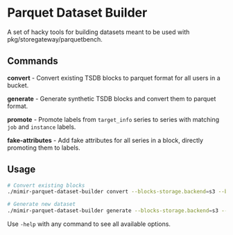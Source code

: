 # Parquet Dataset Builder

A set of hacky tools for building datasets meant to be used with pkg/storegateway/parquetbench.


## Commands

**convert** - Convert existing TSDB blocks to parquet format for all users in a bucket.

**generate** - Generate synthetic TSDB blocks and convert them to parquet format.

**promote** - Promote labels from `target_info` series to series with matching `job` and `instance` labels.

**fake-attributes** - Add fake attributes for all series in a block, directly promoting them to labels.

## Usage

```bash
# Convert existing blocks
./mimir-parquet-dataset-builder convert --blocks-storage.backend=s3 --blocks-storage.s3.bucket-name=mybucket

# Generate new dataset
./mimir-parquet-dataset-builder generate --blocks-storage.backend=s3 --blocks-storage.s3.bucket-name=mybucket --user=test-user
```

Use `-help` with any command to see all available options.
